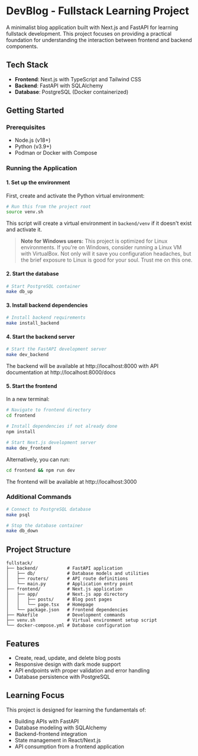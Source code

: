 # DevBlog - Fullstack Learning Project

A minimalist blog application built with Next.js and FastAPI for learning fullstack development. This project focuses on providing a practical foundation for understanding the interaction between frontend and backend components.

## Tech Stack

- **Frontend**: Next.js with TypeScript and Tailwind CSS
- **Backend**: FastAPI with SQLAlchemy
- **Database**: PostgreSQL (Docker containerized)

## Getting Started

### Prerequisites

- Node.js (v18+)
- Python (v3.9+)
- Podman or Docker with Compose

### Running the Application

#### 1. Set up the environment

First, create and activate the Python virtual environment:

```bash
# Run this from the project root
source venv.sh
```

This script will create a virtual environment in `backend/venv` if it doesn't exist and activate it.

> **Note for Windows users:** This project is optimized for Linux environments. If you're on Windows, consider running a Linux VM with VirtualBox. Not only will it save you configuration headaches, but the brief exposure to Linux is good for your soul. Trust me on this one.

#### 2. Start the database

```bash
# Start PostgreSQL container
make db_up
```

#### 3. Install backend dependencies

```bash
# Install backend requirements
make install_backend
```

#### 4. Start the backend server

```bash
# Start the FastAPI development server
make dev_backend
```

The backend will be available at http://localhost:8000 with API documentation at http://localhost:8000/docs

#### 5. Start the frontend

In a new terminal:

```bash
# Navigate to frontend directory
cd frontend

# Install dependencies if not already done
npm install

# Start Next.js development server
make dev_frontend
```

Alternatively, you can run:
```bash
cd frontend && npm run dev
```

The frontend will be available at http://localhost:3000

### Additional Commands

```bash
# Connect to PostgreSQL database
make psql

# Stop the database container
make db_down
```

## Project Structure

```
fullstack/
├── backend/           # FastAPI application
│   ├── db/            # Database models and utilities
│   ├── routers/       # API route definitions
│   └── main.py        # Application entry point
├── frontend/          # Next.js application
│   ├── app/           # Next.js app directory
│   │   ├── posts/     # Blog post pages
│   │   └── page.tsx   # Homepage
│   └── package.json   # Frontend dependencies
├── Makefile           # Development commands
├── venv.sh            # Virtual environment setup script
└── docker-compose.yml # Database configuration
```

## Features

- Create, read, update, and delete blog posts
- Responsive design with dark mode support
- API endpoints with proper validation and error handling
- Database persistence with PostgreSQL

## Learning Focus

This project is designed for learning the fundamentals of:

- Building APIs with FastAPI
- Database modeling with SQLAlchemy
- Backend-frontend integration
- State management in React/Next.js
- API consumption from a frontend application